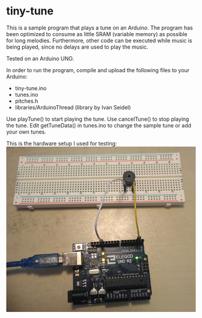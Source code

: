 # tiny-tune
This is a sample program that plays a tune on an Arduino. The program has been optimized to consume
as little SRAM (variable memory) as possible for long melodies. Furthermore, other code can
be executed while music is being played, since no delays are used to play the music.

Tested on an Arduino UNO.

In order to run the program, compile and upload the following files to your Arduino:
- tiny-tune.ino
- tunes.ino
- pitches.h
- libraries/ArduinoThread (library by Ivan Seidel)

Use playTune() to start playing the tune. Use cancelTune() to stop playing the tune. Edit getTuneData() in tunes.ino to change the sample tune or add your own tunes.

This is the hardware setup I used for testing:
![](hardware.jpg "hardware setup for testing")
